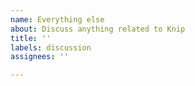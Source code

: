 ```yaml
---
name: Everything else
about: Discuss anything related to Knip
title: ''
labels: discussion
assignees: ''

---
```


<!-- No extensive forms or lists here. Use common sense and provide the necessary information that helps me or others to help you. Thanks! -->
